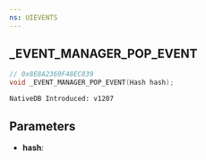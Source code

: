 ```yaml
---
ns: UIEVENTS
---
```

## _EVENT_MANAGER_POP_EVENT

```c
// 0x8E8A2369F48EC839
void _EVENT_MANAGER_POP_EVENT(Hash hash);
```

```
NativeDB Introduced: v1207
```

## Parameters
* **hash**:
